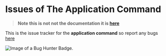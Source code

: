# Issues of The Application Command
> __**Note this is not not the documentation it is [here](https://anime-oni.gitbook.io/bg-tutorial/)**__

This is the issue tracker for the **application command** so report any bugs [here](https://github.com/anime-oni/application-issues/issues) 



![Image of a Bug Hunter Badge.](https://us-east-1.tixte.net/uploads/botghost.discowd.com/Bug_Hunter.png)
